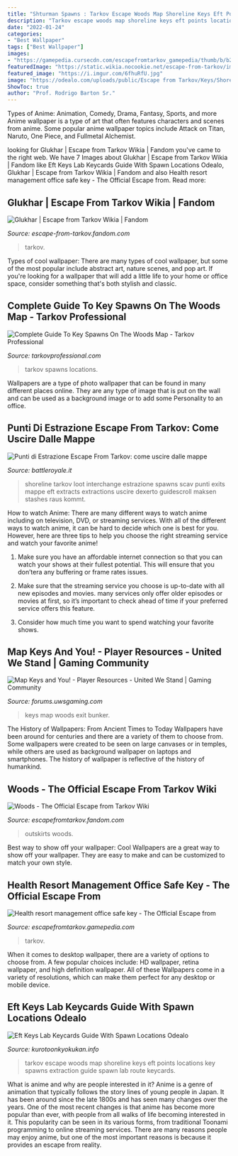 ```yaml
---
title: "Shturman Spawns : Tarkov Escape Woods Map Shoreline Keys Eft Points Locations Key Spawns Extraction Guide Spawn Lab Route Keycards"
description: "Tarkov escape woods map shoreline keys eft points locations key spawns extraction guide spawn lab route keycards"
date: "2022-01-24"
categories:
- "Best Wallpaper"
tags: ["Best Wallpaper"]
images:
- "https://gamepedia.cursecdn.com/escapefromtarkov_gamepedia/thumb/b/b2/Health_resort_management_office_safe_key_location.png/450px-Health_resort_management_office_safe_key_location.png?version=f705de774d1d7ec57e0e766899e61a25"
featuredImage: "https://static.wikia.nocookie.net/escape-from-tarkov/images/f/f4/Glukhar_promo_image.jpg/revision/latest/scale-to-width-down/2000?cb=20190822132605"
featured_image: "https://i.imgur.com/6fhuRfU.jpg"
image: "https://odealo.com/uploads/public/Escape from Tarkov/Keys/Shoreline_Key_Spawns_highlighted.jpg"
ShowToc: true
author: "Prof. Rodrigo Barton Sr."
---
```



Types of Anime: Animation, Comedy, Drama, Fantasy, Sports, and more
Anime wallpaper is a type of art that often features characters and scenes from anime. Some popular anime wallpaper topics include Attack on Titan, Naruto, One Piece, and Fullmetal Alchemist.

	

		
looking for Glukhar | Escape from Tarkov Wikia | Fandom you've came to the right web. We have 7 Images about Glukhar | Escape from Tarkov Wikia | Fandom like Eft Keys Lab Keycards Guide With Spawn Locations Odealo, Glukhar | Escape from Tarkov Wikia | Fandom and also Health resort management office safe key - The Official Escape from. Read more:
		
    
## Glukhar | Escape From Tarkov Wikia | Fandom

<img loading=lazy src="https://static.wikia.nocookie.net/escape-from-tarkov/images/f/f4/Glukhar_promo_image.jpg/revision/latest/scale-to-width-down/2000?cb=20190822132605" onerror="this.onerror=null;this.src='https://tse4.mm.bing.net/th?id=OIP.pZOPHXfcCY33G1xgOM5ZugHaEK&amp;pid=15.1';" alt="Glukhar | Escape from Tarkov Wikia | Fandom">

_Source: escape-from-tarkov.fandom.com_

>tarkov. 

	

Types of cool wallpaper:
There are many types of cool wallpaper, but some of the most popular include abstract art, nature scenes, and pop art. If you're looking for a wallpaper that will add a little life to your home or office space, consider something that's both stylish and classic.

    
## Complete Guide To Key Spawns On The Woods Map - Tarkov Professional

<img loading=lazy src="https://www.tarkovprofessional.com/wp-content/uploads/2020/11/Woods_VioletKeySpawns-scaled.jpg" onerror="this.onerror=null;this.src='https://tse3.mm.bing.net/th?id=OIP.kf7LE7FV-zdGblPGLPMLygHaEo&amp;pid=15.1';" alt="Complete Guide To Key Spawns On The Woods Map - Tarkov Professional">

_Source: tarkovprofessional.com_

>tarkov spawns locations. 

	



Wallpapers are a type of photo wallpaper that can be found in many different places online. They are any type of image that is put on the wall and can be used as a background image or to add some Personality to an office.

    
## Punti Di Estrazione Escape From Tarkov: Come Uscire Dalle Mappe

<img loading=lazy src="https://www.battleroyale.it/br_ippi/2020/01/escape-from-tarkov-shoreline-map-and-extraction-points-1024x576-1-768x432.jpg" onerror="this.onerror=null;this.src='https://tse2.mm.bing.net/th?id=OIP.AkfGGXwr3xqyIIJy0tfaIwHaEK&amp;pid=15.1';" alt="Punti di Estrazione Escape From Tarkov: come uscire dalle mappe">

_Source: battleroyale.it_

>shoreline tarkov loot interchange estrazione spawns scav punti exits mappe eft extracts extractions uscire dexerto guidescroll maksen stashes raus kommt. 

	

How to watch Anime: There are many different ways to watch anime including on television, DVD, or streaming services.
With all of the different ways to watch anime, it can be hard to decide which one is best for you. However, here are three tips to help you choose the right streaming service and watch your favorite anime!
1. Make sure you have an affordable internet connection so that you can watch your shows at their fullest potential. This will ensure that you don’tera any buffering or frame rates issues.

2. Make sure that the streaming service you choose is up-to-date with all new episodes and movies. many services only offer older episodes or movies at first, so it’s important to check ahead of time if your preferred service offers this feature.

3. Consider how much time you want to spend watching your favorite shows.

    
## Map Keys And You! - Player Resources - United We Stand | Gaming Community

<img loading=lazy src="https://i.imgur.com/6fhuRfU.jpg" onerror="this.onerror=null;this.src='https://tse1.mm.bing.net/th?id=OIP.vDAVtNghfsIhiCZkhQvhOwHaIb&amp;pid=15.1';" alt="Map Keys and You! - Player Resources - United We Stand | Gaming Community">

_Source: forums.uwsgaming.com_

>keys map woods exit bunker. 

	

The History of Wallpapers: From Ancient Times to Today
Wallpapers have been around for centuries and there are a variety of them to choose from. Some wallpapers were created to be seen on large canvases or in temples, while others are used as background wallpaper on laptops and smartphones. The history of wallpaper is reflective of the history of humankind.

    
## Woods - The Official Escape From Tarkov Wiki

<img loading=lazy src="https://static.wikia.nocookie.net/escapefromtarkov_gamepedia/images/a/a4/Outskirts.png/revision/latest/scale-to-width-down/200?cb=20190425044520" onerror="this.onerror=null;this.src='https://tse1.mm.bing.net/th?id=OIP.e76bdu82oLD3Ti0EqbisIQAAAA&amp;pid=15.1';" alt="Woods - The Official Escape from Tarkov Wiki">

_Source: escapefromtarkov.fandom.com_

>outskirts woods. 

	

Best way to show off your wallpaper:
Cool Wallpapers are a great way to show off your wallpaper. They are easy to make and can be customized to match your own style.

    
## Health Resort Management Office Safe Key - The Official Escape From

<img loading=lazy src="https://gamepedia.cursecdn.com/escapefromtarkov_gamepedia/thumb/b/b2/Health_resort_management_office_safe_key_location.png/450px-Health_resort_management_office_safe_key_location.png?version=f705de774d1d7ec57e0e766899e61a25" onerror="this.onerror=null;this.src='https://tse2.mm.bing.net/th?id=OIP.BNYsQx3wZhyUR2AsnJp2JAAAAA&amp;pid=15.1';" alt="Health resort management office safe key - The Official Escape from">

_Source: escapefromtarkov.gamepedia.com_

>tarkov. 

	

When it comes to desktop wallpaper, there are a variety of options to choose from. A few popular choices include: HD wallpaper, retina wallpaper, and high definition wallpaper. All of these Wallpapers come in a variety of resolutions, which can make them perfect for any desktop or mobile device. 

    
## Eft Keys Lab Keycards Guide With Spawn Locations Odealo

<img loading=lazy src="https://odealo.com/uploads/public/Escape from Tarkov/Keys/Shoreline_Key_Spawns_highlighted.jpg" onerror="this.onerror=null;this.src='https://tse3.mm.bing.net/th?id=OIP.0dIF8B5lgNH9BiLDdeOt5AHaEn&amp;pid=15.1';" alt="Eft Keys Lab Keycards Guide With Spawn Locations Odealo">

_Source: kurotoonkyokukan.info_

>tarkov escape woods map shoreline keys eft points locations key spawns extraction guide spawn lab route keycards. 

	

What is anime and why are people interested in it?
Anime is a genre of animation that typically follows the story lines of young people in Japan. It has been around since the late 1800s and has seen many changes over the years. One of the most recent changes is that anime has become more popular than ever, with people from all walks of life becoming interested in it. This popularity can be seen in its various forms, from traditional Toonami programming to online streaming services. There are many reasons people may enjoy anime, but one of the most important reasons is because it provides an escape from reality.

